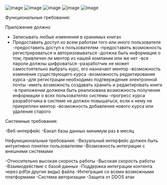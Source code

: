 ![image](https://user-images.githubusercontent.com/63580342/174151836-5da07f2d-375f-4caf-8e70-92603e29e1bf.png)
![image](https://user-images.githubusercontent.com/63580342/174151857-abddd3bd-e883-473d-ac13-e21f0249c703.png)
![image](https://user-images.githubusercontent.com/63580342/174151866-5fc93d7b-d8bd-410c-8c3e-1257754b7084.png)
![image](https://user-images.githubusercontent.com/63580342/174151880-264e80a2-3a0c-49de-94cf-7008707ccd0f.png)
![image](https://user-images.githubusercontent.com/63580342/174151900-d08891c6-7fa8-41e8-bff5-a89296ee24b0.png)

Функциональные требования:

Приложение должно
- Записывать любые изменения в хранимых книгах
- Предоставить доступ ко всем работам того или иного пользователя
-предоставить доступ к пользователям
-предоставить возможность регистрироваться и авторизовываться
-должна быть информация о том, привлечен ли ментор из нашей компании или же нет
-все пароли должны шифроваться 
-разработчик не может самостоятельно выбрать курс, его назначает ментор
-возможность изменения существующего курса
-возможность редактирования курса
-для регистрации необходимо подтверждение электронной почты
-иметь возможнсть создавать хранить и редактировать книги
-в приложении должена быть реализована возможность получения информации о всех пользователях системы
-прогресс курса разработчика в системе не должен повышаться, если к нему не прикреплен ментор
-возможность добавления нового курса или удаления старого


Системные требования:

-Веб-интерфейс
-Бэкап базы данных минимум раз в месяц

Нефункциональные требования:
-Визуальный интерфейс должен быть интуитивно понятен пользователям
-Возможность интеграции с внешними системами

-Относительно высокая скорость работы
-Высокая скорость работы
-Взаимодействие с базой данных
-Поддержка интеграции контента через pdf(и другие виды) файла
-Интеграция со всеми возможными платформами
-Система авторизации
-Защита от DDOS атак
